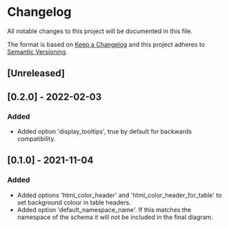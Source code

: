 # Changelog
All notable changes to this project will be documented in this file.

The format is based on [Keep a Changelog](http://keepachangelog.com/en/1.0.0/)
and this project adheres to [Semantic Versioning](http://semver.org/spec/v2.0.0.html).

## [Unreleased]

## [0.2.0] - 2022-02-03

### Added

- Added option 'display_tooltips', true by default for backwards compatibility.

## [0.1.0] - 2021-11-04

### Added

- Added options 'html_color_header' and 'html_color_header_for_table' to set background colour in table headers.
- Added option 'default_namespace_name'. If this matches the namespace of the schema it will not be included in the final diagram. 

